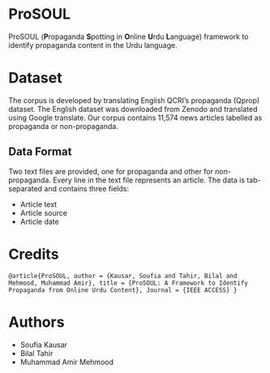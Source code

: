 # ProSOUL

ProSOUL (**P**ropaganda **S**potting in **O**nline **U**rdu **L**anguage) framework to identify propaganda content in the Urdu language.


# Dataset
The corpus is developed by translating English QCRI’s propaganda (Qprop) dataset. The English dataset was downloaded from Zenodo and translated using Google translate. Our corpus contains 11,574 news articles labelled as propaganda or non-propaganda. 
## Data Format
Two text files are provided, one for propaganda and other for non-propaganda. Every line in the text file represents an article. The data is tab-separated and contains three fields:

* Article text
* Article source
* Article date


# Credits

`@article{ProSOUL,
author = {Kausar, Soufia and
	Tahir, Bilal and
	Mehmood, Muhammad Amir},
title = {ProSOUL: A Framework to Identify Propaganda from Online Urdu Content},
Journal = {IEEE ACCESS}
}`

# Authors
* Soufia Kausar
* Bilal Tahir
* Muhammad Amir Mehmood


